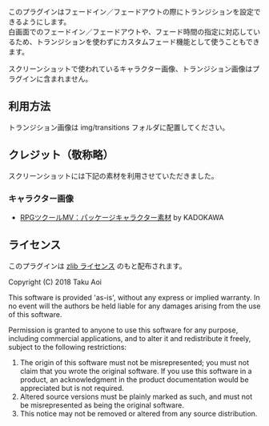 このプラグインはフェードイン／フェードアウトの際にトランジションを設定できるようにします。\
白画面でのフェードイン／フェードアウトや、フェード時間の指定に対応しているため、トランジションを使わずにカスタムフェード機能として使うこともできます。

スクリーンショットで使われているキャラクター画像、トランジション画像はプラグインに含まれません。

## 利用方法

トランジション画像は img/transitions フォルダに配置してください。

## クレジット（敬称略）

スクリーンショットには下記の素材を利用させていただきました。

### キャラクター画像
- [RPGツクールMV：パッケージキャラクター素材](http://store.tkool.jp/a/rpg-maker-mv-music-sound/cover-art-characters-pack) by KADOKAWA

## ライセンス
このプラグインは [zlib ライセンス](https://www.zlib.net/zlib_license.html) のもと配布されます。

Copyright (C) 2018 Taku Aoi

This software is provided 'as-is', without any express or implied
warranty.  In no event will the authors be held liable for any damages
arising from the use of this software.

Permission is granted to anyone to use this software for any purpose,
including commercial applications, and to alter it and redistribute it
freely, subject to the following restrictions:

1. The origin of this software must not be misrepresented; you must not
    claim that you wrote the original software. If you use this software
    in a product, an acknowledgment in the product documentation would be
    appreciated but is not required.
2. Altered source versions must be plainly marked as such, and must not be
    misrepresented as being the original software.
3. This notice may not be removed or altered from any source distribution.
